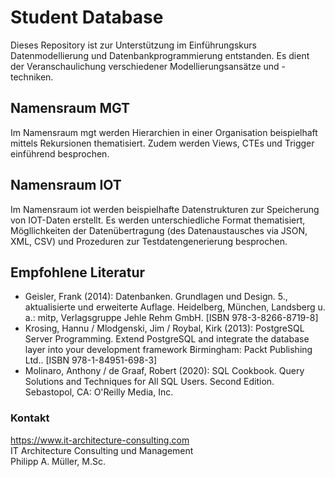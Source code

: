 
# Student Database
Dieses Repository ist zur Unterstützung im Einführungskurs Datenmodellierung und Datenbankprogrammierung entstanden. Es dient der Veranschaulichung verschiedener Modellierungsansätze und -techniken.

## Namensraum MGT
Im Namensraum mgt werden Hierarchien in  einer Organisation beispielhaft mittels Rekursionen thematisiert. Zudem werden Views, CTEs und Trigger einführend besprochen. 

## Namensraum IOT
Im Namensraum iot werden beispielhafte Datenstrukturen zur Speicherung von IOT-Daten erstellt. Es werden unterschiedliche Format thematisiert, Mögllichkeiten der Datenübertragung (des Datenaustausches via JSON, XML, CSV) und Prozeduren zur Testdatengenerierung besprochen. 

## Empfohlene Literatur
+ Geisler, Frank (2014): Datenbanken. Grundlagen und Design. 5., aktualisierte und erweiterte Auflage. Heidelberg, München, Landsberg u. a.: mitp, Verlagsgruppe Jehle Rehm GmbH. [ISBN 978-3-8266-8719-8] 
+ Krosing, Hannu / Mlodgenski, Jim / Roybal, Kirk (2013): PostgreSQL Server Programming. Extend PostgreSQL and integrate the database layer into your development framework Birmingham: Packt Publishing Ltd.. [ISBN 978-1-84951-698-3] 
+ Molinaro, Anthony / de Graaf, Robert (2020): SQL Cookbook. Query Solutions and Techniques for All SQL Users. Second Edition. Sebastopol, CA: O'Reilly Media, Inc. 

### Kontakt
<a href="https://www.it-architecture-consulting.com/index.php?ref=github" target="_blank">https://www.it-architecture-consulting.com</a> \
IT Architecture Consulting und Management \
Philipp A. Müller, M.Sc.